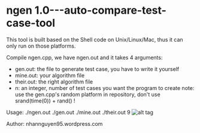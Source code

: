 # ngen 1.0---auto-compare-test-case-tool
This tool is built based on the Shell code on Unix/Linux/Mac, thus it can only run on those platforms.

Compile ngen.cpp, we have ngen.out and it takes 4 arguments:
+ gen.out: the file to generate test case, you have to write it yourself
+ mine.out: your algorithm file
+ their.out: the right algorithm file
+ n: an integer, number of test cases you want the program to create
note: use the gen.cpp's random platform in repository, don't use srand(time(0)) + rand() !

Usage: ./ngen.out ./gen.out ./mine.out ./their.out 9
![alt tag](http://i.imgur.com/oE45ncu.png)

Author: nhannguyen95.wordpress.com
